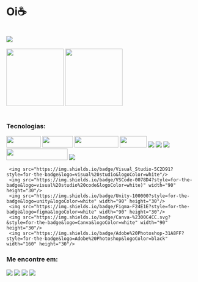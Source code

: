 <html>
<div>          
     <h1>Oi☕</h1>
</div>
<br>
<div>
     <img src="https://github.com/Tak3sh1/Tak3sh1/assets/115012811/e0b39d62-ff63-46ae-9dad-74bc7976dcd2"> 
</div>
<br>
<div>
    <img loading="lazy" height="150em" src="https://github-readme-stats.vercel.app/api/top-langs/?username=Tak3sh1&layout=compact&langs_count=7&theme=dracula"/>
  <img loading="lazy" height="150em" src="https://github-readme-stats.vercel.app/api?username=Tak3sh1&show_icons=true&theme=dracula&include_all_commits=true&count_private=true"/>
</div>
<br>
   <div>       
<h3>Tecnologias: </h3>
     <img src="https://img.shields.io/badge/HTML5-E34F26?style=for-the-badge&logo=html5&logoColor=white" width="90" height="30"/>
     <img src="https://img.shields.io/badge/CSS3-1572B6?style=for-the-badge&logo=css3&logoColor=white" width="80" height="30"/>
     <img src="https://img.shields.io/badge/JavaScript-323330?style=for-the-badge&logo=javascript&logoColor=F7DF1E" width="115" height="30"/>
     <img src="https://img.shields.io/badge/C%23-239120?style=for-the-badge&logo=csharp&logoColor=white" width="70" height="30"/>
      <img src="https://img.shields.io/badge/PHP-777BB4?style=for-the-badge&logo=php&logoColor=white"/>
           <img src="https://img.shields.io/badge/C%2B%2B-00599C?style=for-the-badge&logo=c%2B%2B&logoColor=white"/>
        <img src="https://img.shields.io/badge/Xampp-F37623?style=for-the-badge&logo=xampp&logoColor=white"/>
         <img src="https://img.shields.io/badge/Microsoft%20SQL%20Server-CC2927?style=for-the-badge&logo=microsoft%20sql%20server&logoColor=white" width="160" height="30"/>
    <img src="https://img.shields.io/badge/MySQL-005C84?style=for-the-badge&logo=mysql&logoColor=white"/>
  
     <img src="https://img.shields.io/badge/Visual_Studio-5C2D91?style=for-the-badge&logo=visual%20studio&logoColor=white"/>
     <img src="https://img.shields.io/badge/VSCode-0078D4?style=for-the-badge&logo=visual%20studio%20code&logoColor=white)" width="90" height="30"/>
     <img src="https://img.shields.io/badge/Unity-100000?style=for-the-badge&logo=unity&logoColor=white" width="90" height="30"/>
     <img src="https://img.shields.io/badge/Figma-F24E1E?style=for-the-badge&logo=figma&logoColor=white" width="90" height="30"/>
     <img src="https://img.shields.io/badge/Canva-%2300C4CC.svg?&style=for-the-badge&logo=Canva&logoColor=white" width="90" height="30"/>
     <img src="https://img.shields.io/badge/Adobe%20Photoshop-31A8FF?style=for-the-badge&logo=Adobe%20Photoshop&logoColor=black" width="160" height="30"/>
   
     
        
</div>       
<h3> Me encontre em: </h3>
<div>
     <a href="https://www.linkedin.com/in/twkeshi" target="_blank"><img src="https://img.shields.io/badge/-LinkedIn-%230077B5?style=for-the-badge&logo=linkedin&logoColor=white" target="_blank"></a> 
     <a href="https://instagram.com/takeshi.designer?igshid=NTc4MTIwNjQ2YQ=="target=_blank"> <img src= "https://img.shields.io/badge/Instagram-E4405F?style=for-the-badge&logo=instagram&logoColor=white" target="_blank"></a>
      <a href="https://instagram.com/takeshi.designer?igshid=NTc4MTIwNjQ2YQ=="target=_blank"> <img src="https://img.shields.io/badge/Spotify-1ED760?&style=for-the-badge&logo=spotify&logoColor=white"/></a>
       <a href="https://instagram.com/takeshi.designer?igshid=NTc4MTIwNjQ2YQ=="target=_blank"><img src="https://img.shields.io/badge/GitHub-100000?style=for-the-badge&logo=github&logoColor=white" ></a>
     
</div>
</html>

